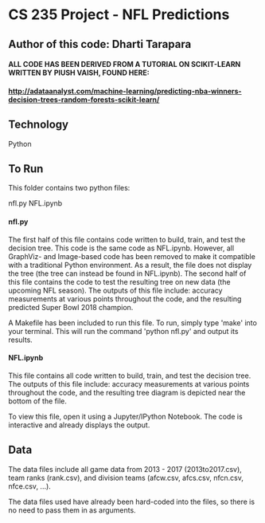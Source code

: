 # CS 235 Project - NFL Predictions
## Author of this code: Dharti Tarapara

#### ALL CODE HAS BEEN DERIVED FROM A TUTORIAL ON SCIKIT-LEARN WRITTEN BY PIUSH VAISH, FOUND HERE:
#### http://adataanalyst.com/machine-learning/predicting-nba-winners-decision-trees-random-forests-scikit-learn/

## Technology
Python

## To Run
This folder contains two python files:

nfl.py
NFL.ipynb

#### nfl.py
The first half of this file contains code written to build, train, and test the decision tree. This code is the same code as NFL.ipynb. However, all GraphViz- and Image-based code has been removed to make it compatible with a traditional Python environment. As a result, the file does not display the tree (the tree can instead be found in NFL.ipynb).
The second half of this file contains the code to test the resulting tree on new data (the upcoming NFL season). The outputs of this file include: accuracy measurements at various points throughout the code, and the resulting predicted Super Bowl 2018 champion.

A Makefile has been included to run this file. To run, simply type
'make'
into your terminal. This will run the command
'python nfl.py'
and output its results.

#### NFL.ipynb
This file contains all code written to build, train, and test the decision tree. The outputs of this file include: accuracy measurements at various points throughout the code, and the resulting tree diagram is depicted near the bottom of the file.

To view this file, open it using a Jupyter/IPython Notebook. The code is interactive and already displays the output.

## Data
The data files include all game data from 2013 - 2017 (2013to2017.csv), team ranks (rank.csv), and division teams (afcw.csv, afcs.csv, nfcn.csv, nfce.csv, ...).

The data files used have already been hard-coded into the files, so there is no need to pass them in as arguments.

